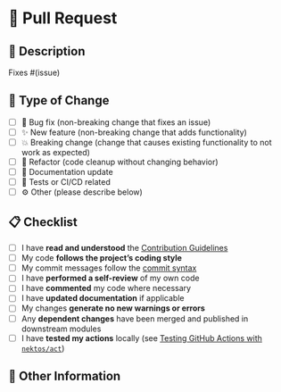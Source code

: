 # 🚀 Pull Request

## 📝 Description

<!-- 
Please include a clear and concise summary of the change and explain the motivation behind it.
If this PR fixes an existing issue, link it here using:
Fixes #(issue_number)
-->

Fixes #(issue)

## 🧩 Type of Change

<!-- 
Mark (x) all the types that apply to this PR.
-->

- [ ] 🐛 Bug fix (non-breaking change that fixes an issue)  
- [ ] ✨ New feature (non-breaking change that adds functionality)  
- [ ] 💥 Breaking change (change that causes existing functionality to not work as expected)  
- [ ] 🧹 Refactor (code cleanup without changing behavior)  
- [ ] 🧾 Documentation update  
- [ ] 🧪 Tests or CI/CD related  
- [ ] ⚙️ Other (please describe below)

## 📋 Checklist

<!-- Mark items as complete by putting an `x` in the brackets: [x] -->

- [ ] I have **read and understood** the [Contribution Guidelines](https://github.com/TheDanniCraft/activity-log/blob/master/CONTRIBUTING.md)  
- [ ] My code **follows the project’s coding style**  
- [ ] My commit messages follow the [commit syntax](https://github.com/TheDanniCraft/activity-log/blob/master/CONTRIBUTING.md#memo-writing-commit-messages)  
- [ ] I have **performed a self-review** of my own code  
- [ ] I have **commented** my code where necessary  
- [ ] I have **updated documentation** if applicable  
- [ ] My changes **generate no new warnings or errors**  
- [ ] Any **dependent changes** have been merged and published in downstream modules  
- [ ] I have **tested my actions** locally (see [Testing GitHub Actions with `nektos/act`](https://github.com/TheDanniCraft/activity-log/blob/master/CONTRIBUTING.md#test_tube-testing-github-actions-locally-with-nektosact))  

## 💬 Other Information

<!-- 
Include any additional information such as screenshots, logs, or context that helps reviewers understand this PR.
-->
